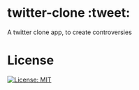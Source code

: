 # twitter-clone :tweet:
A twitter clone app, to create controversies 

# License
[![License: MIT](https://img.shields.io/badge/License-MIT-yellow.svg)](https://opensource.org/licenses/MIT)
